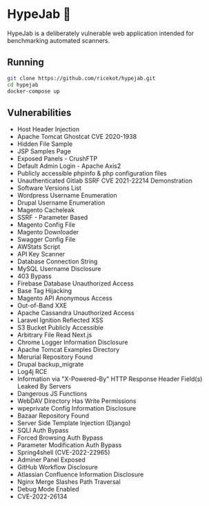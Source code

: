 # HypeJab 💉

HypeJab is a deliberately vulnerable web application intended for benchmarking automated scanners.

## Running

```bash
git clone https://github.com/ricekot/hypejab.git
cd hypejab
docker-compose up
```
## Vulnerabilities

- Host Header Injection
- Apache Tomcat Ghostcat CVE 2020-1938
- Hidden File Sample
- JSP Samples Page
- Exposed Panels - CrushFTP
- Default Admin Login - Apache Axis2
- Publicly accessible phpinfo & php configuration files
- Unauthenticated Gitlab SSRF CVE 2021-22214 Demonstration
- Software Versions List
- Wordpress Username Enumeration
- Drupal Username Enumeration
- Magento Cacheleak
- SSRF - Parameter Based
- Magento Config File
- Magento Downloader
- Swagger Config File
- AWStats Script
- API Key Scanner
- Database Connection String
- MySQL Username Disclosure
- 403 Bypass
- Firebase Database Unauthorized Access
- Base Tag Hijacking
- Magento API Anonymous Access
- Out-of-Band XXE
- Apache Cassandra Unauthorized Access
- Laravel Ignition Reflected XSS
- S3 Bucket Publicly Accessible
- Arbitrary File Read Next.js
- Chrome Logger Information Disclosure
- Apache Tomcat Examples Directory
- Merurial Repository Found
- Drupal backup_migrate
- Log4j RCE
- Information via "X-Powered-By" HTTP Response Header Field(s) Leaked By Servers
- Dangerous JS Functions
- WebDAV Directory Has Write Permissions
- wpeprivate Config Information Disclosure
- Bazaar Repository Found
- Server Side Template Injection (Django)
- SQLI Auth Bypass
- Forced Browsing Auth Bypass
- Parameter Modification Auth Bypass
- Spring4shell (CVE-2022-22965)
- Adminer Panel Exposed
- GitHub Workflow Disclosure
- Atlassian Confluence Information Disclosure
- Nginx Merge Slashes Path Traversal
- Debug Mode Enabled
- CVE-2022-26134